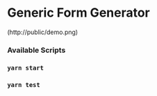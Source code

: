 # Generic Form Generator

(http://public/demo.png)

### Available Scripts

### `yarn start`

### `yarn test`
